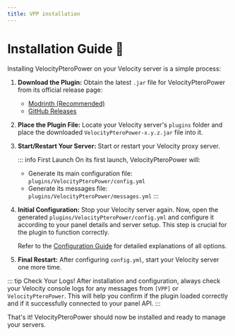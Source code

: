 ```yaml
---
title: VPP installation
---
```

# Installation Guide 🚀

Installing VelocityPteroPower on your Velocity server is a simple process:

1.  **Download the Plugin:**
    Obtain the latest `.jar` file for VelocityPteroPower from its official release page:
    *   [Modrinth (Recommended)](https://modrinth.com/plugin/velocitypteropower)
    *   [GitHub Releases](https://github.com/TubYoub/VelocityPteroPower/releases)

2.  **Place the Plugin File:**
    Locate your Velocity server's `plugins` folder and place the downloaded `VelocityPteroPower-x.y.z.jar` file into it.

3.  **Start/Restart Your Server:**
    Start or restart your Velocity proxy server.

    ::: info First Launch
    On its first launch, VelocityPteroPower will:
    *   Generate its main configuration file: `plugins/VelocityPteroPower/config.yml`
    *   Generate its messages file: `plugins/VelocityPteroPower/messages.yml`
    :::

4.  **Initial Configuration:**
    Stop your Velocity server again. Now, open the generated `plugins/VelocityPteroPower/config.yml` and configure it according to your panel details and server setup. This step is crucial for the plugin to function correctly.

    Refer to the [Configuration Guide](configuration.md) for detailed explanations of all options.

5.  **Final Restart:**
    After configuring `config.yml`, start your Velocity server one more time.

::: tip Check Your Logs!
After installation and configuration, always check your Velocity console logs for any messages from `[VPP]` or `VelocityPteroPower`. This will help you confirm if the plugin loaded correctly and if it successfully connected to your panel API.
:::

That's it! VelocityPteroPower should now be installed and ready to manage your servers.
